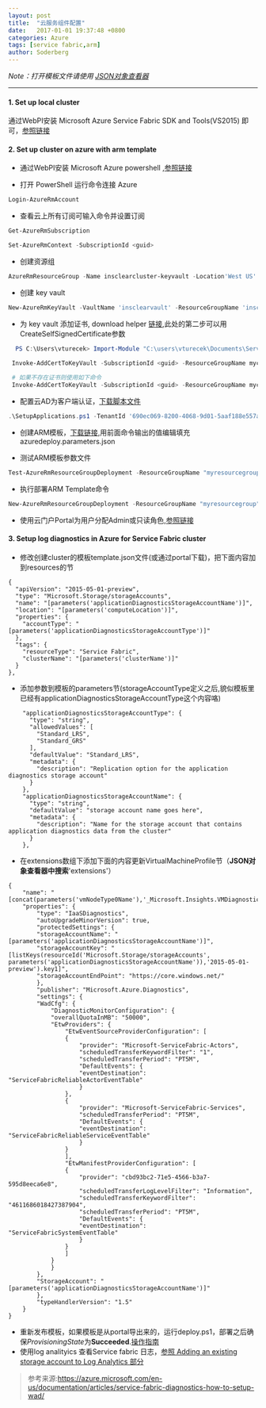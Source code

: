 ```yaml
---
layout: post
title:  "云服务组件配置"
date:   2017-01-01 19:37:48 +0800
categories: Azure
tags: [service fabric,arm]
author: Soderberg
---
```


*Note：打开模板文件请使用 [JSON对象查看器](http://www.jsoneditoronline.org/)*
***
#### 1. Set up local cluster
通过WebPI安装 Microsoft Azure Service Fabric SDK and Tools(VS2015) 即可，[参照链接](https://azure.microsoft.com/en-us/documentation/articles/service-fabric-get-started/)

#### 2. Set up cluster on azure with arm template

- 通过WebPI安装 Microsoft Azure powershell ,[参照链接](https://azure.microsoft.com/en-us/documentation/articles/powershell-install-configure/)

- 打开 PowerShell 运行命令连接 Azure
``` powershell
Login-AzureRmAccount
```

- 查看云上所有订阅可输入命令并设置订阅
``` powershell
Get-AzureRmSubscription

Set-AzureRmContext -SubscriptionId <guid>
```

- 创建资源组
``` powershell
AzureRmResourceGroup -Name insclearcluster-keyvault -Location'West US'
```

- 创建 key vault
``` powershell
New-AzureRmKeyVault -VaultName 'insclearvault' -ResourceGroupName 'insclearcluster-keyvault' -Location 'West US' -EnabledForDeployment
```

- 为 key vault 添加证书,
download helper [链接](https://github.com/ChackDan/Service-Fabric/tree/master/Scripts/ServiceFabricRPHelpers),此处的第二步可以用CreateSelfSignedCertificate参数
``` powershell
  PS C:\Users\vturecek> Import-Module "C:\users\vturecek\Documents\ServiceFabricRPHelpers\ServiceFabricRPHelpers.psm1"

 Invoke-AddCertToKeyVault -SubscriptionId <guid> -ResourceGroupName mycluster-keyvault -Location "West US" -VaultName myvault -CertificateName mycert -Password "<password>" -UseExistingCertificate -ExistingPfxFilePath "C:\path\to\mycertkey.pfx"
 
 # 如果不存在证书则使用如下命令
 Invoke-AddCertToKeyVault -SubscriptionId <guid> -ResourceGroupName mycluster-keyvault -Location "West US" -VaultName myvault -CertificateName mycert -Password "<password>" -CreateSelfSignedCertificate -DnsName "<tempdomain>" -OutputPath "C:\Users\Administrator\mycertkey.pfx"
```

- 配置云AD为客户端认证，[下载脚本文件](http://servicefabricsdkstorage.blob.core.windows.net/publicrelease/MicrosoftAzureServiceFabric-AADHelpers.zip)
``` powershell
.\SetupApplications.ps1 -TenantId '690ec069-8200-4068-9d01-5aaf188e557a' -ClusterName 'mycluster' -WebApplicationReplyUrl 'https://mycluster.westus.cloudapp.azure.com:19080/Explorer/index.html'
```

- 创建ARM模板，[下载链接](https://github.com/Azure/azure-quickstart-templates/blob/master/service-fabric-secure-cluster-5-node-1-nodetype-wad/),用前面命令输出的值编辑填充azuredeploy.parameters.json

- 测试ARM模板参数文件
``` powershell
Test-AzureRmResourceGroupDeployment -ResourceGroupName "myresourcegroup" -TemplateFile .\azuredeploy.json -TemplateParameterFile .\azuredeploy.parameters.json
```

- 执行部署ARM Template命令
``` powershell
New-AzureRmResourceGroupDeployment -ResourceGroupName "myresourcegroup" -TemplateFile .\azuredeploy.json -TemplateParameterFile .\azuredeploy.parameters.json
```

- 使用云门户Portal为用户分配Admin或只读角色,[参照链接](https://azure.microsoft.com/en-us/documentation/articles/service-fabric-cluster-creation-via-arm/#assign-users-to-roles)

#### 3. Setup log diagnostics in Azure for Service Fabric cluster

- 修改创建cluster的模板template.json文件(或通过portal下载)，把下面内容加到resources的节 

``` JsonPart
{
  "apiVersion": "2015-05-01-preview",
  "type": "Microsoft.Storage/storageAccounts",
  "name": "[parameters('applicationDiagnosticsStorageAccountName')]",
  "location": "[parameters('computeLocation')]",
  "properties": {
    "accountType": "[parameters('applicationDiagnosticsStorageAccountType')]"
  },
  "tags": {
    "resourceType": "Service Fabric",
    "clusterName": "[parameters('clusterName')]"
  }
},
```

- 添加参数到模板的parameters节(storageAccountType定义之后,貌似模板里已经有applicationDiagnosticsStorageAccountType这个内容咯)

``` JsonPart
    "applicationDiagnosticsStorageAccountType": {
      "type": "string",
      "allowedValues": [
        "Standard_LRS",
        "Standard_GRS"
      ],
      "defaultValue": "Standard_LRS",
      "metadata": {
        "description": "Replication option for the application diagnostics storage account"
      }
    },
    "applicationDiagnosticsStorageAccountName": {
      "type": "string",
      "defaultValue": "storage account name goes here",
      "metadata": {
        "description": "Name for the storage account that contains application diagnostics data from the cluster"
      }
    },
```

- 在extensions数组下添加下面的内容更新VirtualMachineProfile节（**JSON对象查看器中搜索**'extensions'）

```JsonPart
{
    "name": "[concat(parameters('vmNodeType0Name'),'_Microsoft.Insights.VMDiagnosticsSettings')]",
    "properties": {
        "type": "IaaSDiagnostics",
        "autoUpgradeMinorVersion": true,
        "protectedSettings": {
        "storageAccountName": "[parameters('applicationDiagnosticsStorageAccountName')]",
        "storageAccountKey": "[listKeys(resourceId('Microsoft.Storage/storageAccounts', parameters('applicationDiagnosticsStorageAccountName')),'2015-05-01-preview').key1]",
        "storageAccountEndPoint": "https://core.windows.net/"
        },
        "publisher": "Microsoft.Azure.Diagnostics",
        "settings": {
        "WadCfg": {
            "DiagnosticMonitorConfiguration": {
            "overallQuotaInMB": "50000",
            "EtwProviders": {
                "EtwEventSourceProviderConfiguration": [
                {
                    "provider": "Microsoft-ServiceFabric-Actors",
                    "scheduledTransferKeywordFilter": "1",
                    "scheduledTransferPeriod": "PT5M",
                    "DefaultEvents": {
                    "eventDestination": "ServiceFabricReliableActorEventTable"
                    }
                },
                {
                    "provider": "Microsoft-ServiceFabric-Services",
                    "scheduledTransferPeriod": "PT5M",
                    "DefaultEvents": {
                    "eventDestination": "ServiceFabricReliableServiceEventTable"
                    }
                }
                ],
                "EtwManifestProviderConfiguration": [
                {
                    "provider": "cbd93bc2-71e5-4566-b3a7-595d8eeca6e8",
                    "scheduledTransferLogLevelFilter": "Information",
                    "scheduledTransferKeywordFilter": "4611686018427387904",
                    "scheduledTransferPeriod": "PT5M",
                    "DefaultEvents": {
                    "eventDestination": "ServiceFabricSystemEventTable"
                    }
                }
                ]
            }
            }
        },
        "StorageAccount": "[parameters('applicationDiagnosticsStorageAccountName')]"
        },
        "typeHandlerVersion": "1.5"
    }
}
```
- 重新发布模板，如果模板是从portal导出来的，运行deploy.ps1，部署之后确保*ProvisioningState*为**Succeeded**.[操作指南](https://azure.microsoft.com/en-us/documentation/articles/resource-group-template-deploy/)
- 使用log analityics 查看Service fabric 日志，[参照 Adding an existing storage account to Log Analytics 部分](https://azure.microsoft.com/en-us/documentation/articles/log-analytics-service-fabric-azure-resource-manager/#adding-an-existing-storage-account-to-log-analytics)

> 参考来源:https://azure.microsoft.com/en-us/documentation/articles/service-fabric-diagnostics-how-to-setup-wad/


